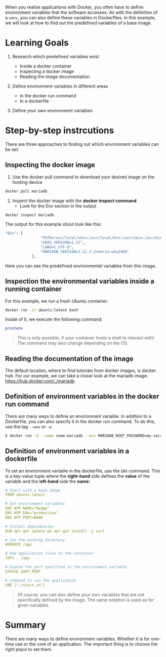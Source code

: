 When you realise applications with Docker, you often have to define environment variables that the software accesses. As with the definition of a `venv`, you can also define these variables in Dockerfiles.
In this example, we will look at how to find out the predefined variables of a base image.
# Learning Goals
1. Research which predefined variables exist
	- Inside a docker container
	- Inspecting a docker image
	- Reading the image documentation

2. Define environment variables in different areas
	- In the docker run command
	- In a dockerfile

3. Define your own environment variables

# Step-by-step instrcutions
There are three approaches to finding out which environment variables can be set:

## Inspecting the docker image
1. Use the docker pull command to download your desired image on the hosting device
```bash 
docker pull mariadb
```

2. Inspect the docker image with the **docker inspect command**
	- Look for the Env section in the output
```bash
docker inspect mariadb
```

The output for this example shout look like this:
```bash
"Env": [
                "PATH=/usr/local/sbin:/usr/local/bin:/usr/sbin:/usr/bin:/sbin:/bin",
                "GOSU_VERSION=1.17",
                "LANG=C.UTF-8",
                "MARIADB_VERSION=1:11.7.2+maria~ubu2404"
            ],
```

Here you can see the predefined environmental variables from this image.

## Inspection the environmental variables inside a running container
For this example, we run a fresh Ubuntu container. 
```bash
docker run -it ubuntu:latest bash
```

Inside of it, we execute the following command:
```bash
printenv
```

> This is only possible, if your container hosts a shell to interact with! The command may also change depending on the OS.

## Reading the documentation of the image
The default location, where to find tutorials from docker images, is docker hub. For our example, we can take a closer look at the mariadb image. https://hub.docker.com/_/mariadb

## Definition of environment variables in the docker run command
There are many ways to define an environment variable. In addition to a Dockerfile, you can also specify it in the docker run command. To do this, use the tag `--env` or `-e`:
```bash
$ docker run -d --name some-mariadb --env MARIADB_ROOT_PASSWORD=my-secret-pw  mariadb:latest
```

## Definition of environment variables in a dockerfile
To set an environment variable in the dockerfile, use the `ENV` command. This is a key-value tuple where the **right-hand** side defines the **value** of the variable and the l**eft-hand** side the **name**:

```yaml
# Start with a base image
FROM ubuntu:latest

# Set environment variables
ENV APP_NAME="MyApp"
ENV APP_ENV="production"
ENV APP_PORT=8080

# Install dependencies
RUN apt-get update && apt-get install -y curl

# Set the working directory
WORKDIR /app

# Add application files to the container
COPY . /app

# Expose the port specified in the environment variable
EXPOSE $APP_PORT

# Command to run the application
CMD ["./start.sh"]
```

>Of course, you can also define your own variables that are not specifically defined by the image. The same notation is used as for given variables.
# Summary
There are many ways to define environment variables. Whether it is for one-time use or the core of an application. The important thing is to choose the right place to set them.